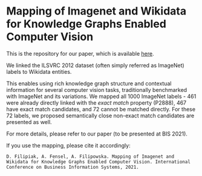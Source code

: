 Mapping of Imagenet and Wikidata for Knowledge Graphs Enabled Computer Vision
====

This is the repository for our paper, which is available [here](https://www.researchgate.net/publication/351607486_Mapping_of_ImageNet_and_Wikidata_for_Knowledge_Graphs_Enabled_Computer_Vision).

We linked the ILSVRC 2012 dataset (often simply referred as ImageNet) labels to Wikidata entities.

This enables using rich knowledge graph structure and contextual information for several computer vision tasks, traditionally benchmarked with ImageNet and its variations.
We mapped all 1000 ImageNet labels - 461 were already directly linked with the _exact match_ property (P2888), 467 have exact match candidates, and 72 cannot be matched directly.
For these 72 labels, we proposed semantically close non-exact match candidates are presented as well.

For more details, please refer to our paper (to be presented at BIS 2021).

If you use the mapping, please cite it accordingly:
```
D. Filipiak, A. Fensel, A. Filipowska. Mapping of Imagenet and Wikidata for Knowledge Graphs Enabled Computer Vision. International Conference on Business Information Systems, 2021.

```
